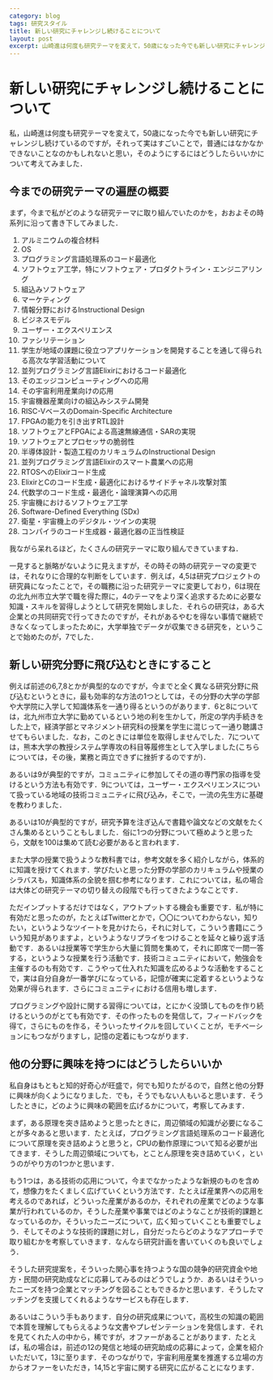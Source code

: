 ```yaml
---
category: blog
tags: 研究スタイル
title: 新しい研究にチャレンジし続けることについて
layout: post
excerpt: 山崎進は何度も研究テーマを変えて，50歳になった今でも新しい研究にチャレンジし続けているのですが，そのようにするにはどうしたらいいかについて考えてみました．
---
```

# 新しい研究にチャレンジし続けることについて

私，山崎進は何度も研究テーマを変えて，50歳になった今でも新しい研究にチャレンジし続けているのですが，それって実はすごいことで，普通にはなかなかできないことなのかもしれないと思い，そのようにするにはどうしたらいいかについて考えてみました．

## 今までの研究テーマの遍歴の概要

まず，今まで私がどのような研究テーマに取り組んでいたのかを，おおよその時系列に沿って書き下してみました．

1. アルミニウムの複合材料
2. OS
3. プログラミング言語処理系のコード最適化
4. ソフトウェア工学，特にソフトウェア・プロダクトライン・エンジニアリング
5. 組込みソフトウェア
6. マーケティング
7. 情報分野におけるInstructional Design
8. ビジネスモデル
9. ユーザー・エクスペリエンス
10. ファシリテーション
11. 学生が地域の課題に役立つアプリケーションを開発することを通して得られる高次な学習活動について
12. 並列プログラミング言語Elixirにおけるコード最適化
13. そのエッジコンピューティングへの応用
14. その宇宙利用産業向けの応用
15. 宇宙機器産業向けの組込みシステム開発
16. RISC-VベースのDomain-Specific Architecture
17. FPGAの能力を引き出すRTL設計
18. ソフトウェアとFPGAによる高速無線通信・SARの実現
19. ソフトウェアとプロセッサの脆弱性
20. 半導体設計・製造工程のカリキュラムのInstructional Design
21. 並列プログラミング言語Elixirのスマート農業への応用
22. RTOSへのElixirコード生成
23. ElixirとCのコード生成・最適化におけるサイドチャネル攻撃対策
24. 代数学のコード生成・最適化・論理演算への応用
25. 宇宙機におけるソフトウェア工学
26. Software-Defined Everything (SDx)
27. 衛星・宇宙機上のデジタル・ツインの実現
28. コンパイラのコード生成器・最適化器の正当性検証

我ながら呆れるほど，たくさんの研究テーマに取り組んできていますね．

一見すると脈略がないように見えますが，その時その時の研究テーマの変更では，それなりに合理的な判断をしています．例えば，4,5は研究プロジェクトの研究員になったことで，その職務に沿った研究テーマに変更しており，6は現在の北九州市立大学で職を得た際に，4のテーマをより深く追求するために必要な知識・スキルを習得しようとして研究を開始しました．それらの研究は，ある大企業との共同研究で行ってきたのですが，それがあるやむを得ない事情で継続できなくなってしまったために，大学単独でデータが収集できる研究を，ということで始めたのが，7でした．

## 新しい研究分野に飛び込むときにすること

例えば前述の6,7,8とかが典型的なのですが，今までと全く異なる研究分野に飛び込むというときに，最も効率的な方法の1つとしては，その分野の大学の学部や大学院に入学して知識体系を一通り得るというのがあります．6と8については，北九州市立大学に勤めているという地の利を生かして，所定の学内手続きをした上で，経済学部とマネジメント研究科の授業を学生に混じって一通り聴講させてもらいました．なお，このときには単位を取得しませんでした．7については，熊本大学の教授システム学専攻の科目等履修生として入学しました(こちらについては，その後，業務と両立できずに挫折するのですが)．

あるいは9が典型的ですが，コミュニティに参加してその道の専門家の指導を受けるという方法も有効です．9については，ユーザー・エクスペリエンスについて扱っている地域の技術コミュニティに飛び込み，そこで，一流の先生方に基礎を教わりました．

あるいは10が典型的ですが，研究予算を注ぎ込んで書籍や論文などの文献をたくさん集めるということもしました．俗に1つの分野について極めようと思ったら，文献を100は集めて読む必要があると言われます．

また大学の授業で扱うような教科書では，参考文献を多く紹介しながら，体系的に知識を授けてくれます．学びたいと思った分野の学部のカリキュラムや授業のシラバスも，知識体系の全貌を掴む参考になります．これについては，私の場合は大体どの研究テーマの切り替えの段階でも行ってきたようなことです．

ただインプットするだけではなく，アウトプットする機会も重要です．私が特に有効だと思ったのが，たとえばTwitterとかで，〇〇についてわからない，知りたい，というようなツイートを見かけたら，それに対して，こういう書籍にこういう知見がありますよ，というようなリプライをつけることを延々と繰り返す活動です．あるいは授業等で学生から大量に質問を集めて，それに即席で一問一答する，というような授業を行う活動です．技術コミュニティにおいて，勉強会を主催するのも有効です．こうやって仕入れた知識を広めるような活動をすることで，実は自分自身が一番学びになっている，記憶が確実に定着するというような効果が得られます．さらにコミュニティにおける信用も増します．

プログラミングや設計に関する習得については，とにかく没頭してものを作り続けるというのがとても有効です．その作ったものを発信して，フィードバックを得て，さらにものを作る，そういったサイクルを回していくことが，モチベーションにもつながりますし，記憶の定着にもつながります．

## 他の分野に興味を持つにはどうしたらいいか

私自身はもともと知的好奇心が旺盛で，何でも知りたがるので，自然と他の分野に興味が向くようになりました．でも，そうでもない人もいると思います．そうしたときに，どのように興味の範囲を広げるかについて，考察してみます．

まず，ある原理を突き詰めようと思ったときに，周辺領域の知識が必要になることが多々あると思います．たとえば，プログラミング言語処理系のコード最適化について原理を突き詰めようと思うと，CPUの動作原理について知る必要が出てきます．そうした周辺領域についても，とことん原理を突き詰めていく，というのがやり方の1つかと思います．

もう1つは，ある技術の応用について，今までなかったような新規のものを含めて，想像力をたくましく広げていくという方法です．たとえば産業界への応用を考えるのであれば，どういった産業があるのか，それぞれの産業でどのような事業が行われているのか，そうした産業や事業ではどのようなことが技術的課題となっているのか，そういったニーズについて，広く知っていくことも重要でしょう．そしてそのような技術的課題に対し，自分だったらどのようなアプローチで取り組むかを考察していきます．なんなら研究計画を書いていくのも良いでしょう．

そうした研究提案を，そういった関心事を持つような国の競争的研究資金や地方・民間の研究助成などに応募してみるのはどうでしょうか．あるいはそういったニーズを持つ企業とマッチングを図ることもできるかと思います．そうしたマッチングを支援してくれるようなサービスも存在します．

あるいはこういう手もあります．自分の研究成果について，高校生の知識の範囲で本質を理解してもらえるような文書やプレゼンテーションを発信します．それを見てくれた人の中から，稀ですが，オファーがあることがあります．たとえば，私の場合は，前述の12の発信と地域の研究助成の応募によって，企業を紹介いただいて，13に至ります．そのつながりで，宇宙利用産業を推進する立場の方からオファーをいただき，14,15と宇宙に関する研究に広がることになります．
